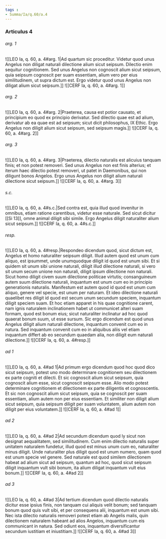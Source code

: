 ```yaml
---
tags : 
- Summa/Ia/q.60/a.4
---
```


### Articulus 4

###### arg. 1
![[LEO Ia, q. 60, a. 4#arg. 1|Ad quartum sic proceditur. Videtur quod unus Angelus non diligat naturali dilectione alium sicut seipsum. Dilectio enim sequitur cognitionem. Sed unus Angelus non cognoscit alium sicut seipsum, quia seipsum cognoscit per suam essentiam, alium vero per eius similitudinem, ut supra dictum est. Ergo videtur quod unus Angelus non diligat alium sicut seipsum.]]
![[CERF Ia, q. 60, a. 4#arg. 1]]

###### arg. 2
![[LEO Ia, q. 60, a. 4#arg. 2|Praeterea, causa est potior causato, et principium eo quod ex principio derivatur. Sed dilectio quae est ad alium, derivatur ab ea quae est ad seipsum; sicut dicit philosophus, IX Ethic. Ergo Angelus non diligit alium sicut seipsum, sed seipsum magis.]]
![[CERF Ia, q. 60, a. 4#arg. 2]]

###### arg. 3
![[LEO Ia, q. 60, a. 4#arg. 3|Praeterea, dilectio naturalis est alicuius tanquam finis; et non potest removeri. Sed unus Angelus non est finis alterius; et iterum haec dilectio potest removeri, ut patet in Daemonibus, qui non diligunt bonos Angelos. Ergo unus Angelus non diligit alium naturali dilectione sicut seipsum.]]
![[CERF Ia, q. 60, a. 4#arg. 3]]

###### s.c.
![[LEO Ia, q. 60, a. 4#s.c.|Sed contra est, quia illud quod invenitur in omnibus, etiam ratione carentibus, videtur esse naturale. Sed sicut dicitur [[Si 13]], omne animal diligit sibi simile. Ergo Angelus diligit naturaliter alium sicut seipsum.]]
![[CERF Ia, q. 60, a. 4#s.c.]]

###### resp.
![[LEO Ia, q. 60, a. 4#resp.|Respondeo dicendum quod, sicut dictum est, Angelus et homo naturaliter seipsum diligit. Illud autem quod est unum cum aliquo, est ipsummet, unde unumquodque diligit id quod est unum sibi. Et si quidem sit unum sibi unione naturali, diligit illud dilectione naturali, si vero sit unum secum unione non naturali, diligit ipsum dilectione non naturali. Sicut homo diligit civem suum dilectione politicae virtutis; consanguineum autem suum dilectione naturali, inquantum est unum cum eo in principio generationis naturalis. Manifestum est autem quod id quod est unum cum aliquo, genere vel specie, est unum per naturam. Et ideo dilectione naturali quaelibet res diligit id quod est secum unum secundum speciem, inquantum diligit speciem suam. Et hoc etiam apparet in his quae cognitione carent, nam ignis naturalem inclinationem habet ut communicet alteri suam formam, quod est bonum eius; sicut naturaliter inclinatur ad hoc quod quaerat bonum suum, ut esse sursum. Sic ergo dicendum est quod unus Angelus diligit alium naturali dilectione, inquantum convenit cum eo in natura. Sed inquantum convenit cum eo in aliquibus aliis vel etiam inquantum differt ab eo secundum quaedam alia, non diligit eum naturali dilectione.]]
![[CERF Ia, q. 60, a. 4#resp.]]

###### ad 1
![[LEO Ia, q. 60, a. 4#ad 1|Ad primum ergo dicendum quod hoc quod dico sicut seipsum, potest uno modo determinare cognitionem seu dilectionem ex parte cogniti et dilecti. Et sic cognoscit alium sicut seipsum, quia cognoscit alium esse, sicut cognoscit seipsum esse. Alio modo potest determinare cognitionem et dilectionem ex parte diligentis et cognoscentis. Et sic non cognoscit alium sicut seipsum, quia se cognoscit per suam essentiam, alium autem non per eius essentiam. Et similiter non diligit alium sicut seipsum, quia seipsum diligit per suam voluntatem, alium autem non diligit per eius voluntatem.]]
![[CERF Ia, q. 60, a. 4#ad 1]]

###### ad 2
![[LEO Ia, q. 60, a. 4#ad 2|Ad secundum dicendum quod ly sicut non designat aequalitatem, sed similitudinem. Cum enim dilectio naturalis super unitatem naturalem fundetur, illud quod est minus unum cum eo, naturaliter minus diligit. Unde naturaliter plus diligit quod est unum numero, quam quod est unum specie vel genere. Sed naturale est quod similem dilectionem habeat ad alium sicut ad seipsum, quantum ad hoc, quod sicut seipsum diligit inquantum vult sibi bonum, ita alium diligat inquantum vult eius bonum.]]
![[CERF Ia, q. 60, a. 4#ad 2]]

###### ad 3
![[LEO Ia, q. 60, a. 4#ad 3|Ad tertium dicendum quod dilectio naturalis dicitur esse ipsius finis, non tanquam cui aliquis velit bonum; sed tanquam bonum quod quis vult sibi, et per consequens alii, inquantum est unum sibi. Nec ista dilectio naturalis removeri potest etiam ab Angelis malis, quin dilectionem naturalem habeant ad alios Angelos, inquantum cum eis communicant in natura. Sed odiunt eos, inquantum diversificantur secundum iustitiam et iniustitiam.]]
![[CERF Ia, q. 60, a. 4#ad 3]]

